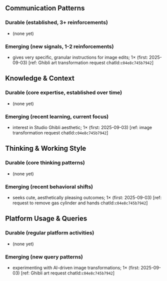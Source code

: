 ## Communication Patterns
### Durable (established, 3+ reinforcements)
- (none yet)

### Emerging (new signals, 1-2 reinforcements)
- gives very specific, granular instructions for image edits; 1× (first: 2025-09-03) [ref: Ghibli art transformation request chatId:`c04e8c745b7942`]

## Knowledge & Context
### Durable (core expertise, established over time)
- (none yet)

### Emerging (recent learning, current focus)
- interest in Studio Ghibli aesthetic; 1× (first: 2025-09-03) [ref: image transformation request chatId:`c04e8c745b7942`]

## Thinking & Working Style
### Durable (core thinking patterns)
- (none yet)

### Emerging (recent behavioral shifts)
- seeks cute, aesthetically pleasing outcomes; 1× (first: 2025-09-03) [ref: request to remove gas cylinder and hands chatId:`c04e8c745b7942`]

## Platform Usage & Queries
### Durable (regular platform activities)
- (none yet)

### Emerging (new query patterns)
- experimenting with AI-driven image transformations; 1× (first: 2025-09-03) [ref: Ghibli art request chatId:`c04e8c745b7942`]